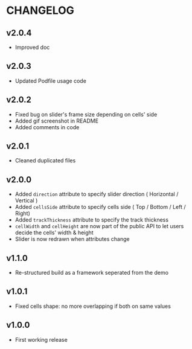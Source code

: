 # CHANGELOG

## v2.0.4
- Improved doc

## v2.0.3
- Updated Podfile usage code

## v2.0.2
- Fixed bug on slider's frame size depending on cells' side
- Added gif screenshot in README
- Added comments in code

## v2.0.1
- Cleaned duplicated files

## v2.0.0
- Added `direction` attribute to specify slider direction ( Horizontal / Vertical )  
- Added `cellsSide` attribute to specify cells side ( Top / Bottom / Left / Right)  
- Added `trackThickness` attribute to specify the track thickness  
- `cellWidth` and `cellHeight` are now part of the public API to let users decide the cells' width & height  
- Slider is now redrawn when attributes change  

## v1.1.0
- Re-structured build as a framework seperated from the demo

## v1.0.1
- Fixed cells shape: no more overlapping if both on same values

## v1.0.0
- First working release
